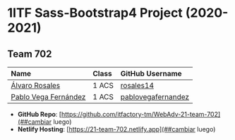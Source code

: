 # 1ITF Sass-Bootstrap4 Project (2020-2021)

## Team 702

| Name                                                          | Class | GitHub Username                                             |
|:--------------------------------------------------------------|:------|:------------------------------------------------------------|
| [Álvaro Rosales](mailto:r0878947@student.thomasmore.be)       | 1 ACS | [rosales14](https://github.com/rosales14)                   |
| [Pablo Vega Fernández](mailto:r0889639@student.thomasmore.be) | 1 ACS | [pablovegafernandez](https://github.com/pablovegafernandez) |

- **GitHub Repo**: [https://github.com/itfactory-tm/WebAdv-21-team-702](##cambiar luego)
- **Netlify Hosting**: [https://21-team-702.netlify.app](##cambiar luego)
